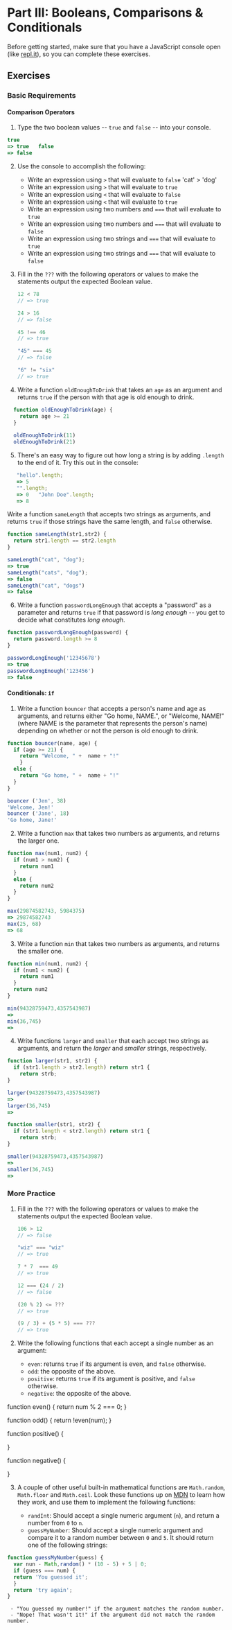# Part III: Booleans, Comparisons & Conditionals

Before getting started, make sure that you have a JavaScript console open (like <a href="http://www.repl.it/languages/javascript" target="_blank">repl.it</a>), so you can complete these exercises.

## Exercises

### Basic Requirements

#### Comparison Operators

1. Type the two boolean values -- `true` and `false` -- into your console.
```js
true
=> true   false
=> false
```
2. Use the console to accomplish the following:

    + Write an expression using `>` that will evaluate to `false`
    'cat' > 'dog'
    + Write an expression using `>` that will evaluate to `true`
    + Write an expression using `<` that will evaluate to `false`
    + Write an expression using `<` that will evaluate to `true`
    + Write an expression using two numbers and `===` that will evaluate to `true`
    + Write an expression using two numbers and `===` that will evaluate to `false`
    + Write an expression using two strings and `===` that will evaluate to `true`
    + Write an expression using two strings and `===` that will evaluate to `false`

3. Fill in the `???` with the following operators or values to make the statements
   output the expected Boolean value.

   ```js
   12 < 78
   // => true

   24 > 16
   // => false

   45 !== 46
   // => true

   "45" === 45
   // => false

   "6" != "six"
   // => true
   ```

4. Write a function `oldEnoughToDrink` that takes an `age` as an argument and
   returns `true` if the person with that age is old enough to drink.
 ```  js
   function oldEnoughToDrink(age) {
     return age >= 21
   }
   
   oldEnoughToDrink(11)
   oldEnoughToDrink(21)
```

5. There's an easy way to figure out how long a string is by adding `.length` to
   the end of it. Try this out in the console:
```js
   "hello".length;
   => 5   
   "".length;
   => 0   "John Doe".length;
   => 8
 ```

  Write a function `sameLength` that accepts two strings as arguments, and
  returns `true` if those strings have the same length, and `false` otherwise.
```js
function sameLength(str1,str2) {
  return str1.length == str2.length 
}

sameLength("cat", "dog");
=> true   
sameLength("cats", "dog");
=> false
sameLength("cat", "dogs")
=> false
```

6. Write a function `passwordLongEnough` that accepts a "password" as a
   parameter and returns `true` if that password is *long enough* -- you get to
   decide what constitutes *long enough*.

```js
function passwordLongEnough(password) {
  return password.length >= 8
}

passwordLongEnough('12345678')
=> true   
passwordLongEnough('123456')
=> false   
```

#### Conditionals: `if`

1. Write a function `bouncer` that accepts a person's name and age as arguments,
   and returns either "Go home, NAME.", or "Welcome, NAME!" (where NAME is the
   parameter that represents the person's name) depending on whether or not the
   person is old enough to drink.
```js
function bouncer(name, age) {
  if (age >= 21) {
    return "Welcome, " +  name + "!"
    }
  else {
    return "Go home, " +  name + "!"
  }
}

bouncer ('Jen', 38)  
'Welcome, Jen!'  
bouncer ('Jane', 18)  
'Go home, Jane!'
```

2. Write a function `max` that takes two numbers as arguments, and returns the
   larger one.

```js
function max(num1, num2) {
  if (num1 > num2) {
    return num1
  }
  else {
    return num2
  }
}

max(29874582743, 5984375)  
=> 29874582743  
max(25, 68)  
=> 68
```

3. Write a function `min` that takes two numbers as arguments, and returns the
   smaller one.

```js
function min(num1, num2) {
  if (num1 < num2) {
    return num1
  }
  return num2
}

min(94328759473,4357543987)  
=> 
min(36,745)  
=> 
```

4. Write functions `larger` and `smaller` that each accept two strings as
   arguments, and return the *larger* and *smaller* strings, respectively.

```js
function larger(str1, str2) {
  if (str1.length > str2.length) return str1 {
    return strb;
}

larger(94328759473,4357543987)  
=> 
larger(36,745)  
=> 

function smaller(str1, str2) {
  if (str1.length < str2.length) return str1 {
    return strb;
}

smaller(94328759473,4357543987)  
=> 
smaller(36,745)  
=> 
```

### More Practice

1. Fill in the `???` with the following operators or values to make the statements
   output the expected Boolean value.

   ```js
   106 > 12
   // => false

   "wiz" === "wiz"
   // => true

   7 * 7  === 49
   // => true

   12 === (24 / 2)
   // => false

   (20 % 2) <= ???
   // => true

   (9 / 3) + (5 * 5) === ???
   // => true
   ```

2. Write the following functions that each accept a single number as an
   argument:

    + `even`: returns `true` if its argument is even, and `false` otherwise.
    + `odd`: the opposite of the above.
    + `positive`: returns `true` if its argument is positive, and `false` otherwise.
    + `negative`: the opposite of the above.
    
function even() {
  return num % 2 === 0;
}

function odd() {
  return !even(num);
}

function positive() {
    
}

function negative() {
    
}

3. A couple of other useful built-in mathematical functions are `Math.random`,
   `Math.floor` and `Math.ceil`. Look these functions up on
   [MDN](https://developer.mozilla.org/en-US/docs/Web/JavaScript/Reference/Global_Objects/Math)
   to learn how they work, and use them to implement the following functions:

   + `randInt`: Should accept a single numeric argument (`n`), and return a
     number from `0` to `n`.
   + `guessMyNumber`: Should accept a single numeric argument and compare it to
     a random number between `0` and `5`. It should return one of the following
     strings:
```js
function guessMyNumber(guess) {
  var nun - Math,random() * (10 - 5) + 5 | 0;
  if (guess === num) {
  return 'You guessed it';
  }
  return 'try again';
}
```

     - "You guessed my number!" if the argument matches the random number.
     - "Nope! That wasn't it!" if the argument did not match the random number.
